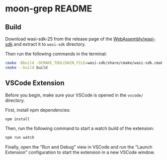 # moon-grep README

## Build

Download wasi-sdk-25 from the release page of the
[WebAssembly/wasi-sdk](https://github.com/WebAssembly/wasi-sdk/releases/tag/wasi-sdk-25)
and extract it to `wasi-sdk` directory.

Then run the following commands in the terminal:

```bash
cmake -Bbuild -DCMAKE_TOOLCHAIN_FILE=wasi-sdk/share/cmake/wasi-sdk.cmake
cmake --build build
```

## VSCode Extension

Before you begin, make sure your VSCode is opened in the `vscode/` directory.

First, install npm dependencies:

```bash
npm install
```

Then, run the following command to start a watch build of the extension:

```bash
npm run watch
```

Finally, open the "Run and Debug" view in VSCode and run the "Launch Extension"
configuration to start the extension in a new VSCode window.
